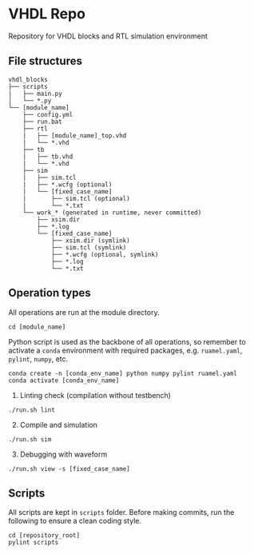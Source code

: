 # VHDL Repo

Repository for VHDL blocks and RTL simulation environment

## File structures
```
vhdl_blocks
├── scripts
|   ├── main.py
│   └── *.py
└── [module_name]
    ├── config.yml
    ├── run.bat
    ├── rtl
    |   ├── [module_name]_top.vhd
    |   └── *.vhd
    ├── tb
    |   ├── tb.vhd
    |   └── *.vhd
    ├── sim
    |   ├── sim.tcl
    |   ├── *.wcfg (optional)
    |   └── [fixed_case_name]
    |       ├── sim.tcl (optional)
    |       └── *.txt
    └── work_* (generated in runtime, never committed)
        ├── xsim.dir
        ├── *.log
        └── [fixed_case_name]
            ├── xsim.dir (symlink)
            ├── sim.tcl (symlink)
            ├── *.wcfg (optional, symlink)
            ├── *.log
            └── *.txt
```

## Operation types
All operations are run at the module directory.
```
cd [module_name]
```

Python script is used as the backbone of all operations,
so remember to activate a `conda` environment with required packages,
e.g. `ruamel.yaml`, `pylint`, `numpy`, etc.
```
conda create -n [conda_env_name] python numpy pylint ruamel.yaml
conda activate [conda_env_name]
```

1. Linting check (compilation without testbench)
```
./run.sh lint
```

2. Compile and simulation
```
./run.sh sim
```

3. Debugging with waveform
```
./run.sh view -s [fixed_case_name]
```

## Scripts
All scripts are kept in `scripts` folder.
Before making commits, run the following to ensure a clean coding style.
```
cd [repository_root]
pylint scripts
```

